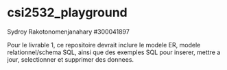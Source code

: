 # csi2532_playground

Sydroy Rakotonomenjanahary #300041897


Pour le livrable 1, ce repositoire devrait inclure le modele ER, modele relationnel/schema SQL, ainsi que des exemples
SQL pour inserer, mettre a jour, selectionner et supprimer des donnees.
